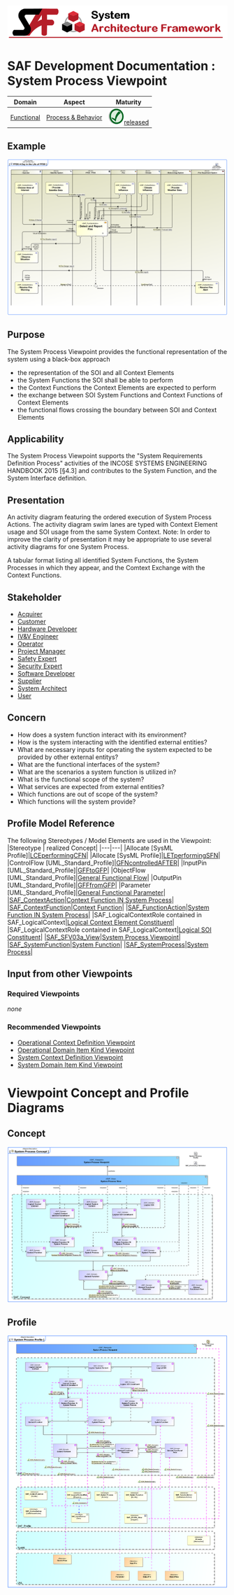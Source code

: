 ![System Architecture Framework](../../diagrams/Banner_SAF.png)
# SAF Development Documentation : System Process Viewpoint
|**Domain**|**Aspect**|**Maturity**|
| --- | --- | --- |
|[Functional](../../domains.md#Domain-Functional)|[Process & Behavior](../../aspects.md#Aspect-Process-&-Behavior)|![Released](../../diagrams/Symbol_confirmed.png )[released](../../using-saf/maturity.md#released)|
## Example
![System-Process-Viewpoint-primary-example.svg](../../diagrams/vp-examples/System-Process-Viewpoint-primary-example.svg)
## Purpose
The System Process Viewpoint provides the functional representation of the system using a black-box approach
* the representation of the SOI and all Context Elements
* the System Functions the SOI shall be able to perform
* the Context Functions the Context Elements are expected to perform
* the exchange between SOI System Functions and Context Functions of Context Elements
* the functional flows crossing the boundary between SOI and Context Elements
## Applicability
The System Process Viewpoint supports the "System Requirements Definition Process" activities of the INCOSE SYSTEMS ENGINEERING HANDBOOK 2015 [§4.3] and contributes to the System Function, and the System Interface definition.
## Presentation
An activity diagram featuring the ordered execution of System Process Actions. The activity diagram swim lanes are typed with Context Element usage and SOI usage from the same System Context. 
Note: In order to improve the clarity of presentation it may be appropriate to use several activity diagrams for one System Process.

A tabular format listing all identified System Functions, the System Processes in which they appear, and the Comtext Exchange with the Context Functions.

## Stakeholder
* [Acquirer](../../stakeholders.md#Acquirer)
* [Customer](../../stakeholders.md#Customer)
* [Hardware Developer](../../stakeholders.md#Hardware-Developer)
* [IV&V Engineer](../../stakeholders.md#IV&V-Engineer)
* [Operator](../../stakeholders.md#Operator)
* [Project Manager](../../stakeholders.md#Project-Manager)
* [Safety Expert](../../stakeholders.md#Safety-Expert)
* [Security Expert](../../stakeholders.md#Security-Expert)
* [Software Developer](../../stakeholders.md#Software-Developer)
* [Supplier](../../stakeholders.md#Supplier)
* [System Architect](../../stakeholders.md#System-Architect)
* [User](../../stakeholders.md#User)
## Concern
* How does a system function interact with its environment?
* How is the system interacting with the identified external entities?
* What are necessary inputs for operating the system expected to be provided by other external entitys?
* What are the functional interfaces of the system?
* What are the scenarios a system function is utilized in?
* What is the functional scope of the system?
* What services are expected from external entities?
* Which functions are out of scope of the system?
* Which functions will the system provide?
## Profile Model Reference
The following Stereotypes / Model Elements are used in the Viewpoint:
|Stereotype | realized Concept|
|---|---|
|Allocate [SysML Profile]|[LCEperformingCFN](../concept/concepts.md#LCEperformingCFN)|
|Allocate [SysML Profile]|[LETperformingSFN](../concept/concepts.md#LETperformingSFN)|
|ControlFlow [UML_Standard_Profile]|[GFNcontrolledAFTER](../concept/concepts.md#GFNcontrolledAFTER)|
|InputPin [UML_Standard_Profile]|[GFFtoGFP](../concept/concepts.md#GFFtoGFP)|
|ObjectFlow [UML_Standard_Profile]|[General Functional Flow](../concept/concepts.md#General-Functional-Flow)|
|OutputPin [UML_Standard_Profile]|[GFFfromGFP](../concept/concepts.md#GFFfromGFP)|
|Parameter [UML_Standard_Profile]|[General Functional Parameter](../concept/concepts.md#General-Functional-Parameter)|
|[SAF_ContextAction](../../stereotypes.md#SAF_ContextAction)|[Context Function IN System Process](../concept/concepts.md#Context-Function-IN-System-Process)|
|[SAF_ContextFunction](../../stereotypes.md#SAF_ContextFunction)|[Context Function](../concept/concepts.md#Context-Function)|
|[SAF_FunctionAction](../../stereotypes.md#SAF_FunctionAction)|[System Function IN System Process](../concept/concepts.md#System-Function-IN-System-Process)|
|SAF_LogicalContextRole contained in SAF_LogicalContext|[Logical Context Element Constituent](../concept/concepts.md#Logical-Context-Element-Constituent)|
|SAF_LogicalContextRole contained in SAF_LogicalContext|[Logical SOI Constituent](../concept/concepts.md#Logical-SOI-Constituent)|
|[SAF_SFV03a_View](../../stereotypes.md#SAF_SFV03a_View)|[System Process Viewpoint](../concept/concepts.md#System-Process-Viewpoint)|
|[SAF_SystemFunction](../../stereotypes.md#SAF_SystemFunction)|[System Function](../concept/concepts.md#System-Function)|
|[SAF_SystemProcess](../../stereotypes.md#SAF_SystemProcess)|[System Process](../concept/concepts.md#System-Process)|
## Input from other Viewpoints
### Required Viewpoints
*none*
### Recommended Viewpoints
* [Operational Context Definition Viewpoint](Operational-Context-Definition-Viewpoint.md)
* [Operational Domain Item Kind Viewpoint](Operational-Domain-Item-Kind-Viewpoint.md)
* [System Context Definition Viewpoint](System-Context-Definition-Viewpoint.md)
* [System Domain Item Kind Viewpoint](System-Domain-Item-Kind-Viewpoint.md)
# Viewpoint Concept and Profile Diagrams
## Concept
![System Process Concept](diagrams/System-Process-Concept.svg)
## Profile
![System Process Profile](diagrams/System-Process-Profile.svg)
